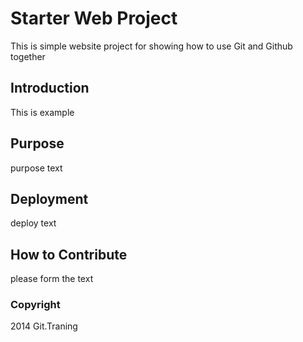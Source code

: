 # Starter Web Project

This is simple website project for showing how to use Git and Github together

## Introduction

This is example

## Purpose

purpose text

## Deployment

deploy text

## How to Contribute

please form the text

### Copyright

2014 Git.Traning